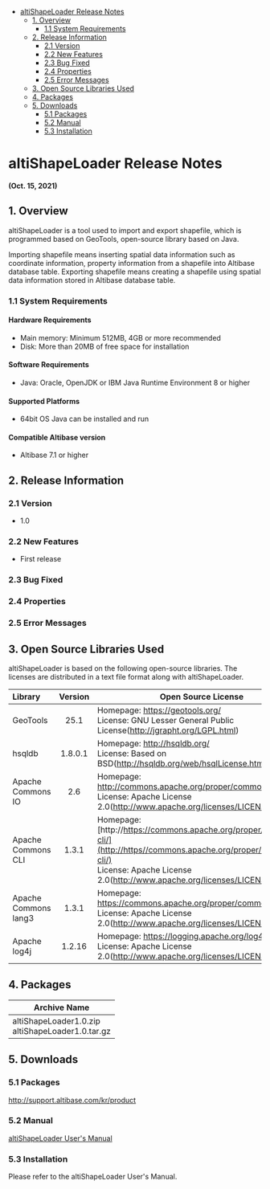 - [altiShapeLoader Release Notes](#altishapeloader-release-notes)
  - [1. Overview](#1-overview)
    - [1.1 System Requirements](#11-system-requirements)
  - [2. Release Information](#2-release-information)
    - [2.1 Version](#21-version)
    - [2.2 New Features](#22-new-features)
    - [2.3 Bug Fixed](#23-bug-fixed)
    - [2.4 Properties](#24-properties)
    - [2.5 Error Messages](#25-error-messages)
  - [3. Open Source Libraries Used](#3-open-source-libraries-used)
  - [4. Packages](#4-packages)
  - [5. Downloads](#5-downloads)
    - [5.1 Packages](#51-packages)
    - [5.2 Manual](#52-manual)
    - [5.3 Installation](#53-installation)

# altiShapeLoader Release Notes

**(Oct. 15, 2021)**

## 1. Overview

altiShapeLoader is a tool used to import and export shapefile, which is programmed based on GeoTools, open-source library based on Java.

Importing shapefile means inserting spatial data information such as coordinate information, property information from a shapefile into Altibase database table. Exporting shapefile means creating a shapefile using spatial data information stored in Altibase database table. 

### 1.1 System Requirements

#### Hardware Requirements

- Main memory: Minimum 512MB, 4GB or more recommended
- Disk: More than 20MB of free space for installation

#### Software Requirements

- Java: Oracle, OpenJDK or IBM Java Runtime Environment 8 or higher

#### Supported Platforms

- 64bit OS Java can be installed and run

#### Compatible Altibase version

- Altibase 7.1 or higher

## 2. Release Information

### 2.1 Version

- 1.0

### 2.2 New Features

- First release

### 2.3 Bug Fixed

### 2.4 Properties

### 2.5 Error Messages

## 3. Open Source Libraries Used

altiShapeLoader is based on the following open-source libraries. The licenses are distributed in a text file format along with altiShapeLoader.

| Library              | Version | Open Source License                                                                                                                                                                                       |
|:-------------------- |:-------:| --------------------------------------------------------------------------------------------------------------------------------------------------------------------------------------------------------- |
| GeoTools             | 25.1    | Homepage: https://geotools.org/ <br />License: GNU Lesser General Public License(http://jgrapht.org/LGPL.html)                                                                                            |
| hsqldb               | 1.8.0.1 | Homepage: http://hsqldb.org/ <br />License: Based on BSD(http://hsqldb.org/web/hsqlLicense.html)                                                                                                          |
| Apache Commons IO    | 2.6     | Homepage: http://commons.apache.org/proper/commons-io/ <br />License: Apache License 2.0(http://www.apache.org/licenses/LICENSE-2.0.txt)                                                                  |
| Apache Commons CLI   | 1.3.1   | Homepage: [http://https://commons.apache.org/proper/commons-cli/](http://https//commons.apache.org/proper/commons-cli/) <br />License: Apache License 2.0(http://www.apache.org/licenses/LICENSE-2.0.txt) |
| Apache Commons lang3 | 1.3.1   | Homepage: https://commons.apache.org/proper/commons-lang/ <br />License: Apache License 2.0(http://www.apache.org/licenses/LICENSE-2.0.txt)                                                               |
| Apache log4j         | 1.2.16  | Homepage: https://logging.apache.org/log4j/ <br />License: Apache License 2.0(http://www.apache.org/licenses/LICENSE-2.0.txt)                                                                             |

## 4. Packages

| Archive Name                                         |
| ---------------------------------------------------- |
| altiShapeLoader1.0.zip<br/>altiShapeLoader1.0.tar.gz |

## 5. Downloads

### 5.1 Packages

http://support.altibase.com/kr/product

### 5.2 Manual

[altiShapeLoader User's Manual](https://github.com/ALTIBASE/Documents/blob/master/Manuals/Tools/eng/altiShapeLoader%20User's%20Manual.md)

### 5.3 Installation

Please refer to the altiShapeLoader User's Manual.